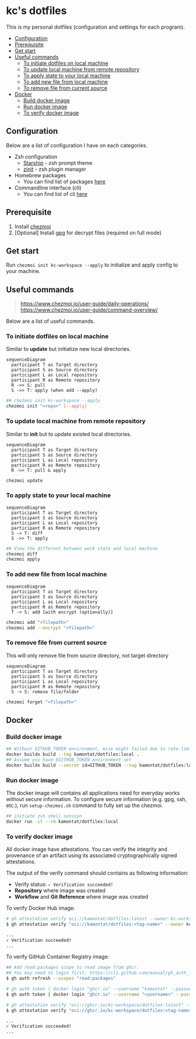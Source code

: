 # kc's dotfiles

This is my personal dotfiles (configuration and settings for each program).

- [Configuration](#configuration)
- [Prerequisite](#prerequisite)
- [Get start](#get-start)
- [Useful commands](#useful-commands)
  - [To initiate dotfiles on local machine](#to-initiate-dotfiles-on-local-machine)
  - [To update local machine from remote repository](#to-update-local-machine-from-remote-repository)
  - [To apply state to your local machine](#to-apply-state-to-your-local-machine)
  - [To add new file from local machine](#to-add-new-file-from-local-machine)
  - [To remove file from current source](#to-remove-file-from-current-source)
- [Docker](#docker)
  - [Build docker image](#build-docker-image)
  - [Run docker image](#run-docker-image)
  - [To verify docker image](#to-verify-docker-image)

## Configuration

Below are a list of configuration I have on each categories.

- Zsh configuration
  - [Starship][starship-url] - zsh prompt theme
  - [zinit][zinit-url] - zsh plugin manager
- Homebrew packages
  - You can find list of packages [here][brew-packages-path]
- Commandline interface (cli)
  - You can find list of cli [here][cli-tools-path]

[starship-url]: https://starship.rs
[zinit-url]: https://github.com/zdharma-continuum/zinit

[brew-packages-path]: ./home/.chezmoidata/package.yaml
[cli-tools-path]: ./home/dot_tool-versions

## Prerequisite

1. Install [chezmoi][chezmoi-url]
2. [Optional] Install [gpg][gpg-url] for decrypt files (required on full mode)

[chezmoi-url]: https://www.chezmoi.io/install
[gpg-url]: https://www.gnupg.org

## Get start

Run `chezmoi init kc-workspace --apply` to initialize and apply config to your machine.

## Useful commands

> https://www.chezmoi.io/user-guide/daily-operations/
> https://www.chezmoi.io/user-guide/command-overview/

Below are a list of useful commands.

### To initiate dotfiles on local machine

Similar to **update** but initiatize new local directories.

```mermaid
sequenceDiagram
  participant T as Target directory
  participant S as Source directory
  participant L as Local repository
  participant R as Remote repository
  R ->> S: pull
  S ->> T: apply (when add --apply)
```

```bash
## chezmoi init kc-workspace --apply
chezmoi init "<repo>" [--apply]
```

### To update local machine from remote repository

Similar to **init** but to update existed local directories.

```mermaid
sequenceDiagram
  participant T as Target directory
  participant S as Source directory
  participant L as Local repository
  participant R as Remote repository
  R ->> T: pull & apply
```

```bash
chezmoi update
```

### To apply state to your local machine

```mermaid
sequenceDiagram
  participant T as Target directory
  participant S as Source directory
  participant L as Local repository
  participant R as Remote repository
  S -> T: diff
  S ->> T: apply
```

```bash
## View the different between work state and local machine
chezmoi diff
chezmoi apply
```

### To add new file from local machine

```mermaid
sequenceDiagram
  participant T as Target directory
  participant S as Source directory
  participant L as Local repository
  participant R as Remote repository
  T -> S: add [with encrypt (optionally)]
```

```bash
chezmoi add "<filepath>"
chezmoi add --encrypt "<filepath>"
```

### To remove file from current source

This will only remove file from source directory, not target directory

```mermaid
sequenceDiagram
  participant T as Target directory
  participant S as Source directory
  participant L as Local repository
  participant R as Remote repository
  S -> S: remove file/folder
```

```bash
chezmoi forget "<filepath>"
```

## Docker

### Build docker image

```bash
## Without GITHUB_TOKEN environment, mise might failed due to rate-limit exceed
docker buildx build --tag kamontat/dotfiles:local .
## Assume you have $GITHUB_TOKEN environment set
docker buildx build --secret id=GITHUB_TOKEN --tag kamontat/dotfiles:local .
```

### Run docker image

The docker image will contains all applications need for everyday works without secure information.
To configure secure information (e.g. gpg, ssh, etc.), run `setup-chezmoi.sh` command to fully set up the chezmoi.

```bash
## initiate zsh shell session
docker run -it --rm kamontat/dotfiles:local
```

### To verify docker image

All docker image have attestations. You can verify the integrity and provenance
of an artifact using its associated cryptographically signed attestations.

The output of the verify command should contains as following information:

- Verify status: `✓ Verification succeeded!`
- **Repository** where image was created
- **Workflow** and **Git Reference** where image was created

To verify Docker Hub image:

```bash
# gh attestation verify oci://kamontat/dotfiles:latest --owner kc-workspace
$ gh attestation verify "oci://kamontat/dotfiles:<tag-name>" --owner kc-workspace

...
✓ Verification succeeded!
...
```

To verify GitHub Container Registry image:

```bash
## Add read:packages scope to read image from ghcr.
## You may need to login first: https://cli.github.com/manual/gh_auth_login
$ gh auth refresh --scopes "read:packages"

# gh auth token | docker login "ghcr.io" --username "kamontat" --password-stdin
$ gh auth token | docker login "ghcr.io" --username "<username>" --password-stdin

# gh attestation verify "oci://ghcr.io/kc-workspace/dotfiles:latest" --owner kc-workspace
$ gh attestation verify "oci://ghcr.io/kc-workspace/dotfiles:<tag-name>" --owner kc-workspace

...
✓ Verification succeeded!
...
```
